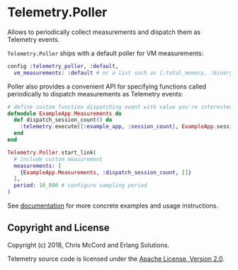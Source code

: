 # Telemetry.Poller

Allows to periodically collect measurements and dispatch them as Telemetry events.

`Telemetry.Poller` ships with a default poller for VM measurements:

```elixir
config :telemetry_poller, :default,
  vm_measurements: :default # or a list such as [:total_memory, :binary_memory, ...]
```

Poller also provides a convenient API for specifying functions called periodically to dispatch
measurements as Telemetry events:

```elixir
# define custom function dispatching event with value you're interested in
defmodule ExampleApp.Measurements do
  def dispatch_session_count() do
    :telemetry.execute([:example_app, :session_count], ExampleApp.session_count())
  end
end

Telemetry.Poller.start_link(
  # include custom measurement
  measurements: [
    {ExampleApp.Measurements, :dispatch_session_count, []}
  ],
  period: 10_000 # configure sampling period
)
```

See [documentation](https://hexdocs.pm/telemetry_poller) for more concrete examples and usage
instructions.

## Copyright and License

Copyright (c) 2018, Chris McCord and Erlang Solutions.

Telemetry source code is licensed under the [Apache License, Version 2.0](LICENSE).
